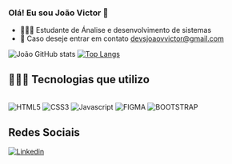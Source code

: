 ### Olá! Eu sou João Victor 👋
- 👨🏼‍🎓 Estudante de Ánalise e desenvolvimento de sistemas
- 📧 Caso deseje entrar em contato devsjoaovvictor@gmail.com 


![João GitHub stats](https://github-readme-stats.vercel.app/api?username=Victor87dev&show_icons=true&theme=codeSTACKr)
[![Top Langs](https://github-readme-stats.vercel.app/api/top-langs/?username=Victor87dev&layout=pie&theme=codeSTACKr)](https://github.com/anuraghazra/github-readme-stats)

## 👨🏽‍💻 Tecnologias que utilizo

<div><br/>
  <img aling="" alt="HTML5" src="https://img.shields.io/badge/HTML5-E34F26?style=for-the-badge&logo=html5&logoColor=white" />
  <img aling="" alt="CSS3" src="https://img.shields.io/badge/CSS3-1572B6?style=for-the-badge&logo=css3&logoColor=white" />
  <img aling="" alt="Javascript" src="https://img.shields.io/badge/JavaScript-F7DF1E?style=for-the-badge&logo=javascript&logoColor=black" />
  <img aling="" alt="FIGMA" src="https://img.shields.io/badge/Figma-F24E1E?style=for-the-badge&logo=figma&logoColor=white" />
  <img aling="" alt="BOOTSTRAP" src="https://img.shields.io/badge/Bootstrap-563D7C?style=for-the-badge&logo=bootstrap&logoColor=white" />
</div>  

## Redes Sociais

[![Linkedin](https://img.shields.io/badge/LinkedIn-0077B5?style=for-the-badge&logo=linkedin&logoColor=white)](https://www.linkedin.com/in/victor-dev87/)

